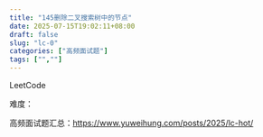 ```yaml
---
title: "145删除二叉搜索树中的节点"
date: 2025-07-15T19:02:11+08:00
draft: false
slug: "lc-0"
categories: ["高频面试题"]
tags: ["",""]
---
```


LeetCode

难度：

高频面试题汇总：https://www.yuweihung.com/posts/2025/lc-hot/

<!--more-->

```cpp

```
